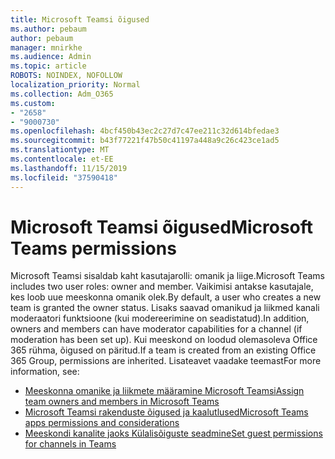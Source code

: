 ```yaml
---
title: Microsoft Teamsi õigused
ms.author: pebaum
author: pebaum
manager: mnirkhe
ms.audience: Admin
ms.topic: article
ROBOTS: NOINDEX, NOFOLLOW
localization_priority: Normal
ms.collection: Adm_O365
ms.custom:
- "2658"
- "9000730"
ms.openlocfilehash: 4bcf450b43ec2c27d7c47ee211c32d614bfedae3
ms.sourcegitcommit: b43f77221f47b50c41197a448a9c26c423ce1ad5
ms.translationtype: MT
ms.contentlocale: et-EE
ms.lasthandoff: 11/15/2019
ms.locfileid: "37590418"
---
```

# <a name="microsoft-teams-permissions"></a><span data-ttu-id="58c5d-102">Microsoft Teamsi õigused</span><span class="sxs-lookup"><span data-stu-id="58c5d-102">Microsoft Teams permissions</span></span>

<span data-ttu-id="58c5d-103">Microsoft Teamsi sisaldab kaht kasutajarolli: omanik ja liige.</span><span class="sxs-lookup"><span data-stu-id="58c5d-103">Microsoft Teams includes two user roles: owner and member.</span></span> <span data-ttu-id="58c5d-104">Vaikimisi antakse kasutajale, kes loob uue meeskonna omanik olek.</span><span class="sxs-lookup"><span data-stu-id="58c5d-104">By default, a user who creates a new team is granted the owner status.</span></span> <span data-ttu-id="58c5d-105">Lisaks saavad omanikud ja liikmed kanali moderaatori funktsioone (kui modereerimine on seadistatud).</span><span class="sxs-lookup"><span data-stu-id="58c5d-105">In addition, owners and members can have moderator capabilities for a channel (if moderation has been set up).</span></span> <span data-ttu-id="58c5d-106">Kui meeskond on loodud olemasoleva Office 365 rühma, õigused on päritud.</span><span class="sxs-lookup"><span data-stu-id="58c5d-106">If a team is created from an existing Office 365 Group, permissions are inherited.</span></span> <span data-ttu-id="58c5d-107">Lisateavet vaadake teemast</span><span class="sxs-lookup"><span data-stu-id="58c5d-107">For more information, see:</span></span>

- [<span data-ttu-id="58c5d-108">Meeskonna omanike ja liikmete määramine Microsoft Teamsi</span><span class="sxs-lookup"><span data-stu-id="58c5d-108">Assign team owners and members in Microsoft Teams</span></span>](https://docs.microsoft.com/microsoftteams/assign-roles-permissions)
- [<span data-ttu-id="58c5d-109">Microsoft Teamsi rakenduste õigused ja kaalutlused</span><span class="sxs-lookup"><span data-stu-id="58c5d-109">Microsoft Teams apps permissions and considerations</span></span>](https://docs.microsoft.com/microsoftteams/app-permissions)
- [<span data-ttu-id="58c5d-110">Meeskondi kanalite jaoks Külalisõiguste seadmine</span><span class="sxs-lookup"><span data-stu-id="58c5d-110">Set guest permissions for channels in Teams</span></span>](https://support.office.com/article/4756c468-2746-4bfd-a582-736d55fcc169)
